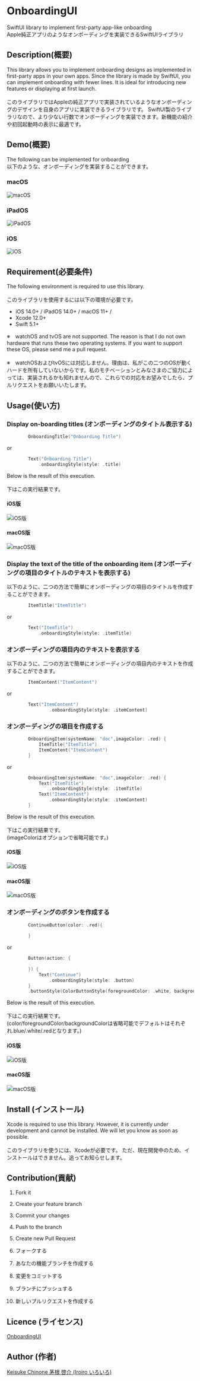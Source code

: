 # OnboardingUI

SwiftUI library to implement first-party app-like onboarding  
Apple純正アプリのようなオンボーディングを実装できるSwiftUIライブラリ  

## Description(概要)

This library allows you to implement onboarding designs as implemented in first-party apps in your own apps.
Since the library is made by SwiftUI, you can implement onboarding with fewer lines. It is ideal for introducing new features or displaying at first launch.  
<br>
このライブラリではAppleの純正アプリで実装されているようなオンボーディングのデザインを自身のアプリに実装できるライブラリです。
SwiftUI製のライブラリなので、より少ない行数でオンボーディングを実装できます。新機能の紹介や初回起動時の表示に最適です。  

## Demo(概要)

The following can be implemented for onboarding  
以下のような、オンボーディングを実装することができます。  
### macOS
![macOS](images/macOS_Preview.png "macOS Preview")
### iPadOS
![iPadOS](images/iPadOS_Preview.png "iPadOS Preview")
### iOS
![iOS](images/iOS_Preview.png "iOS Preview")  

## Requirement(必要条件)

The following environment is required to use this library.  
<br>
このライブラリを使用するには以下の環境が必要です。  
- iOS 14.0+ / iPadOS 14.0+ / macOS 11+ /
- Xcode 12.0+
- Swift 5.1+

※　watchOS and tvOS are not supported. The reason is that I do not own hardware that runs these two operating systems. If you want to support these OS, please send me a pull request.  
<br>
※　watchOSおよびtvOSには対応しません。理由は、私がこの二つのOSが動くハードを所有していないからです。私のモチベーションとみなさまのご協力によっては、実装されるかも知れませんので、これらでの対応をお望みでしたら、プルリクエストをお願いいたします。  
## Usage(使い方)
### Display on-boarding titles (オンボーディングのタイトル表示する)
```swift
        OnboardingTitle("Onboarding Title")
```
or
```swift
        Text("Onboarding Title")
            .onboardingStyle(style: .title)
``` 
Below is the result of this execution.  
<br>
下はこの実行結果です。  
#### iOS版
![iOS版](images/iOS_OnboardingTitle.png "Onboarding Title")  
#### macOS版
![macOS版](images/macOS_OnboardingTitle.png "Onboarding Title")  

### Display the text of the title of the onboarding item (オンボーディングの項目のタイトルのテキストを表示する)
以下のように、二つの方法で簡単にオンボーディングの項目のタイトルを作成することができます。  
```swift
        ItemTitle("ItemTitle")
```
or
```swift
        Text("ItemTitle")
            .onboardingStyle(style: .itemTitle)
```

### オンボーディングの項目内のテキストを表示する
以下のように、二つの方法で簡単にオンボーディングの項目内のテキストを作成することができます。  
```swift
        ItemContent("ItemContent")
```
or
```swift
        Text("ItemContent")
                .onboardingStyle(style: .itemContent)
```

### オンボーディングの項目を作成する
```swift
        OnboardingItem(systemName: "doc",imageColor: .red) {
            ItemTitle("ItemTitle")
            ItemContent("ItemContent")
        }
```
or
```swift
        OnboardingItem(systemName: "doc",imageColor: .red) {
            Text("ItemTitle")
                .onboardingStyle(style: .itemTitle)
            Text("ItemContent")
                .onboardingStyle(style: .itemContent)
        }
```
Below is the result of this execution.  
<br>
下はこの実行結果です。  
(imageColorはオプションで省略可能です。)  
#### iOS版
![iOS版](images/iOS_OnboardingItem.png "Onboarding Item")  
#### macOS版
![macOS版](images/macOS_OnboardingItem.png "Onboarding Item")  

### オンボーディングのボタンを作成する
```swift
        ContinueButton(color: .red){
            
        }
```
or
```swift
        Button(action: {
            
        }) {
            Text("Continue")
                .onboardingStyle(style: .button)
        }
        .buttonStyle(ColorButtonStyle(foregroundColor: .white, backgroundColor: .red))
```
Below is the result of this execution.  
<br>
下はこの実行結果です。  
(color/foregroundColor/backgroundColorは省略可能でデフォルトはそれぞれ.blue/.white/.redとなります。)  
#### iOS版
![iOS版](images/iOS_ContinueButton.png "Continue Button")  
#### macOS版
![macOS版](images/macOS_ContinueButton.png "Continue Button")  
## Install (インストール)

Xcode is required to use this library.
However, it is currently under development and cannot be installed. We will let you know as soon as possible.  
<br>
このライブラリを使うには、Xcodeが必要です。
ただ、現在開発中のため、インストールはできません。追ってお知らせします。

## Contribution(貢献)

1. Fork it
2. Create your feature branch
3. Commit your changes
4. Push to the branch
5. Create new Pull Request

1. フォークする
2. あなたの機能ブランチを作成する
3. 変更をコミットする
4. ブランチにプッシュする
5. 新しいプルリクエストを作成する

## Licence (ライセンス)

[OnboardingUI](https://github.com/KC-2001MS/OnboardingUI/blob/main/LICENSE)

## Author (作者)

[Keisuke Chinone 茅根 啓介 (Iroiro いろいろ)](https://github.com/KC-2001MS)
